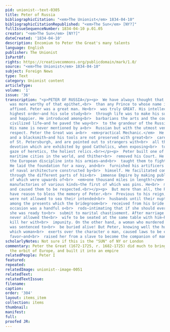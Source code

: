 ```yaml
---
pid: unionist--text-0305
title: Peter of Russia
bibliographicCitation: "<em>The Unionist</em> 1834-04-10"
bibliographicCitationRepublished: "<em>The Sun</em> [NY?]"
fullIssueSequenceNumber: 1834-04-10 p.01.05
creator: "<em>The Sun</em> [NY?]"
dateCreated: '1834-04-10'
description: Encomium to Peter the Great's many talents
language: English
publisher: The Unionist
IsPartOf: 
rights: https://creativecommons.org/publicdomain/mark/1.0/
source: "<em>The Unionist</em> 1834-04-10"
subject: Foreign News
type: Text
category: Unionist content
articleType: 
volume: '1'
issue: '36'
transcription: "<p>PETER OF RUSSIA</p><p>  We have always thought that Peter the Great
  was more worthy of that epithet,<br>  than any Prince to whose name it has been
  affixed. Peter was a great man. He<br>  was truly GREAT. His intellect was of the
  highest order—and his sole study<br>  through life was to make his subjects wiser
  and happier. He introduced among<br>  barbarians the arts and the courtesies of
  civilized life—and he paved the way<br>  to the grandeur of the Russian Empire.
  His name is never mentioned by a<br>  Russian but with the utmost veneration and
  respect. Peter the Great was a<br>  <em>practical Mechanic.</em>  He was a carpenter
  and a blacksmith—and his tools are not preserved with great<br>  care in the Museum
  of St. Petersburgh, and are pointed out to strangers with<br>  all the marks of
  devotion which are exhibited by good Catholics, when exposing<br>  to the unhallowed
  gaze of heretics, the holiest relics.<br></p><p>  Peter built one of the noblest
  maritime cities in the world, and thither<br>  removed his Court. He introduced
  the European discipline into his armies—and<br>  taught them to fight and conquer.
  He laid the foundation for a navy, and<br>  furnished his artificers with models
  of naval architecture constructed by<br>  himself. He facilitated communication
  through the different parts of his<br>  immense Empire by making public roads, some
  of which were upwards of<br>  <em>one thousand miles in length!</em>  He established
  manufactories of various kinds—the first of which was pins. He<br>  made just laws
  and caused them to be respected.<br></p><p>  But more than all, the Russian women
  have reason to bless the memory of Peter.<br>  Previous to his reign, women in Russia
  were not allowed to sea their intended<br>  husbands until their nuptial day—and
  among the presents which the bridegroom<br>  received from his bride on this important
  occasion was a handful o<br>  rods—intimating that if she should ever conduct improperly,
  she was ready to<br>  submit to marital chastisement. After marriage the husband
  never allowed the<br>  wife to be seated at the same table with him—he could even
  kill her with<br>  impunity. On the other hand, a woman who murdered her husband
  was sentenced to<br>  be buried alive! But Peter, knowing well the humanizing influence
  which woman<br>  exerts over the character o man, caused laws to be enacted in her
  favor—and<br>  raised her from a slave to become the companion of man !”—<br>  <em>Sun</em></p>"
scholarlyNotes: Not sure if this is the "SUN" of NY or London
commentary: Peter the Great (1672-1725, r. 1682-1725) did much to bring Russia into
  the orbit of Europe, and built it into an empire
relatedPeople: Peter I
featured: 
repeated: 
relatedImage: unionist--image-0051
relatedText: 
relatedTextIssue: 
filename: 
caption: 
order: '304'
layout: items_item
collection: items
thumbnail: 
manifest: 
full: 
proofed JR: 
---
```

